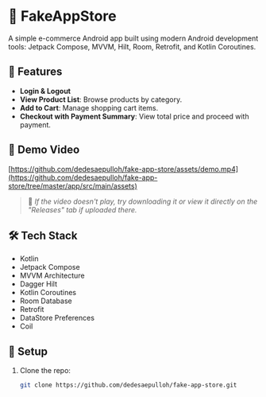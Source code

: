 # 🛒 FakeAppStore

A simple e-commerce Android app built using modern Android development tools:
Jetpack Compose, MVVM, Hilt, Room, Retrofit, and Kotlin Coroutines.

## 📱 Features

- **Login & Logout**
- **View Product List**: Browse products by category.
- **Add to Cart**: Manage shopping cart items.
- **Checkout with Payment Summary**: View total price and proceed with payment.

## 🎥 Demo Video

[https://github.com/dedesaepulloh/fake-app-store/assets/demo.mp4](https://github.com/dedesaepulloh/fake-app-store/tree/master/app/src/main/assets)

> 📌 *If the video doesn't play, try downloading it or view it directly on the "Releases" tab if uploaded there.*

## 🛠️ Tech Stack

- Kotlin
- Jetpack Compose
- MVVM Architecture
- Dagger Hilt
- Kotlin Coroutines
- Room Database
- Retrofit
- DataStore Preferences
- Coil

## 🔧 Setup

1. Clone the repo:
   ```bash
   git clone https://github.com/dedesaepulloh/fake-app-store.git

